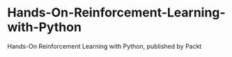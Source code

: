 # Hands-On-Reinforcement-Learning-with-Python
Hands-On Reinforcement Learning with Python, published by Packt
